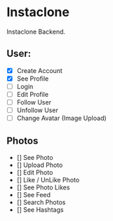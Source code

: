 # Instaclone

Instaclone Backend.

## User:

- [x] Create Account
- [x] See Profile
- [ ] Login
- [ ] Edit Profile
- [ ] Follow User
- [ ] Unfollow User
- [ ] Change Avatar (Image Upload)

## Photos

- [] See Photo
- [] Upload Photo
- [] Edit Photo
- [] Like / UnLike Photo
- [] See Photo Likes
- [] See Feed
- [] Search Photos
- [] See Hashtags